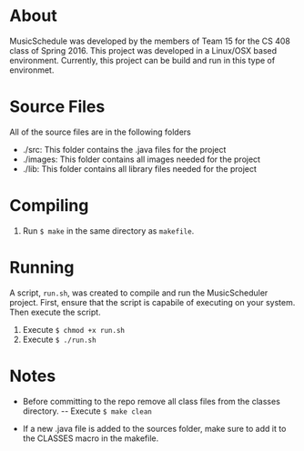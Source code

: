 # About
MusicSchedule was developed by the members of Team 15 for the CS 408 class of Spring 2016. This project was developed in a Linux/OSX based environment. Currently, this project can be build and run in this type of environmet.

# Source Files
All of the source files are in the following folders

- ./src:  	This folder contains the .java files for the project
- ./images: This folder contains all images needed for the project
- ./lib:	This folder contains all library files needed for the project

# Compiling
1. Run ````$ make```` in the same directory as ````makefile````.

# Running
A script, ````run.sh````, was created to compile and run the MusicScheduler project. First, ensure that the script is capabile of executing on your system. Then execute the script.  

1. Execute ````$ chmod +x run.sh````
2. Execute ````$ ./run.sh````

# Notes
- Before committing to the repo remove all class files from the classes directory.
-- Execute ````$ make clean````

- If a new .java file is added to the sources folder, make sure to add it to the CLASSES macro in the makefile.

